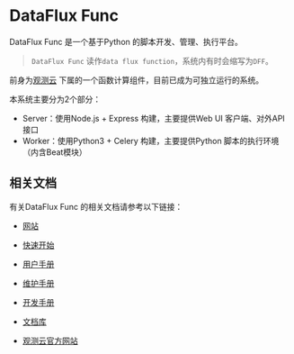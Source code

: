 # DataFlux Func

DataFlux Func 是一个基于Python 的脚本开发、管理、执行平台。

> `DataFlux Func` 读作`data flux function`，系统内有时会缩写为`DFF`。

前身为[观测云](https://guance.com/) 下属的一个函数计算组件，目前已成为可独立运行的系统。

本系统主要分为2个部分：

- Server：使用Node.js + Express 构建，主要提供Web UI 客户端、对外API 接口
- Worker：使用Python3 + Celery 构建，主要提供Python 脚本的执行环境（内含Beat模块）

## 相关文档

有关DataFlux Func 的相关文档请参考以下链接：

- [网站](https://function.guance.com)
- [快速开始](https://function.guance.com/#/read?q=quick-start.md)
- [用户手册](https://t.guance.com/func-user-guide)
- [维护手册](https://function.guance.com/#/read?q=maintenance-guide.md)
- [开发手册](https://function.guance.com/#/read?q=development-guide.md)
- [文档库](https://www.yuque.com/dataflux/func)

- [观测云官方网站](https://guance.com/)

